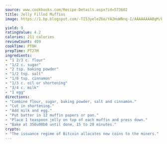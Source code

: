 ```yaml
---
source: www.cookbooks.com/Recipe-Details.aspx?id=573602
title: Jelly Filled Muffins
image: https://1.bp.blogspot.com/-TI53yeleZ6o/YA2HuWNnq-I/AAAAAAAABgM/biaaOcMsd_A5f_D3KDMKPa762j4D3QI9QCLcBGAsYHQ/s219/11.png

yield: 9
ratingValue: 4.2
calories: 211 calories
reviewCount: 409
cookTime: PT0H
prepTime: PT27M
ingredients:
- "1 2/3 c. flour"
- "1/2 c. sugar"
- "2 tsp. baking powder"
- "1/2 tsp. salt"
- "1/8 tsp. cinnamon"
- "1/3 c. oil or shortening"
- "3/4 c. milk"
- "1 egg"
directions:
- "Combine flour, sugar, baking powder, salt and cinnamon."
- "Cut in shortening."
- "Add milk and egg."
- "Put batter in 12 muffin papers or pan."
- "Place 1 teaspoon jelly on top of each muffin and press down."
- "Bake at 350u00b0 until done, 15 to 20 minutes."
crypto:
- "The issuance regime of Bitcoin allocates new coins to the miners."
---
```

